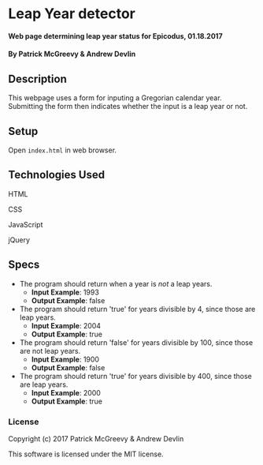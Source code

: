# Leap Year detector

#### Web page determining leap year status for Epicodus, 01.18.2017

#### By Patrick McGreevy & Andrew Devlin

## Description

This webpage uses a form for inputing a Gregorian calendar year. Submitting the form then indicates whether the input is a leap year or not.

## Setup

Open `index.html` in web browser.

## Technologies Used

HTML

CSS

JavaScript

jQuery

## Specs

* The program should return when a year is _not_ a leap years.
  * **Input Example**: 1993
  * **Output Example**: false
* The program should return 'true' for years divisible by 4, since those are leap years.
  * **Input Example**: 2004
  * **Output Example**: true
* The program should return 'false' for years divisible by 100, since those are not leap years.
  * **Input Example**: 1900
  * **Output Example**: false
* The program should return 'true' for years divisible by 400, since those are leap years.
  * **Input Example**: 2000
  * **Output Example**: true

### License

Copyright (c) 2017 Patrick McGreevy & Andrew Devlin

This software is licensed under the MIT license.
